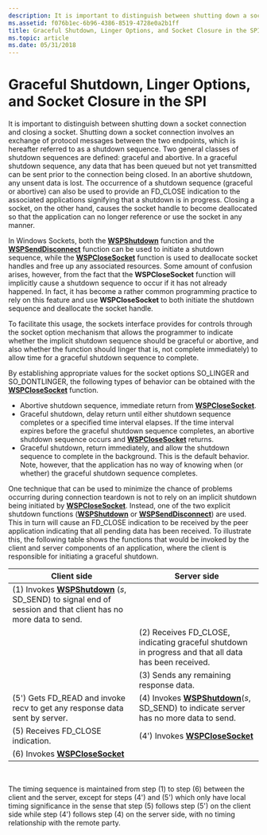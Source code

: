 ```yaml
---
description: It is important to distinguish between shutting down a socket connection and closing a socket.
ms.assetid: f076b1ec-6b96-4386-8519-4728e0a2b1ff
title: Graceful Shutdown, Linger Options, and Socket Closure in the SPI
ms.topic: article
ms.date: 05/31/2018
---
```


# Graceful Shutdown, Linger Options, and Socket Closure in the SPI

It is important to distinguish between shutting down a socket connection and closing a socket. Shutting down a socket connection involves an exchange of protocol messages between the two endpoints, which is hereafter referred to as a shutdown sequence. Two general classes of shutdown sequences are defined: graceful and abortive. In a graceful shutdown sequence, any data that has been queued but not yet transmitted can be sent prior to the connection being closed. In an abortive shutdown, any unsent data is lost. The occurrence of a shutdown sequence (graceful or abortive) can also be used to provide an FD\_CLOSE indication to the associated applications signifying that a shutdown is in progress. Closing a socket, on the other hand, causes the socket handle to become deallocated so that the application can no longer reference or use the socket in any manner.

In Windows Sockets, both the [**WSPShutdown**](/previous-versions/windows/desktop/legacy/ms742294(v=vs.85)) function and the [**WSPSendDisconnect**](/previous-versions/windows/desktop/legacy/ms742290(v=vs.85)) function can be used to initiate a shutdown sequence, while the [**WSPCloseSocket**](/previous-versions/windows/hardware/network/ff566273(v=vs.85)) function is used to deallocate socket handles and free up any associated resources. Some amount of confusion arises, however, from the fact that the **WSPCloseSocket** function will implicitly cause a shutdown sequence to occur if it has not already happened. In fact, it has become a rather common programming practice to rely on this feature and use **WSPCloseSocket** to both initiate the shutdown sequence and deallocate the socket handle.

To facilitate this usage, the sockets interface provides for controls through the socket option mechanism that allows the programmer to indicate whether the implicit shutdown sequence should be graceful or abortive, and also whether the function should linger that is, not complete immediately) to allow time for a graceful shutdown sequence to complete.

By establishing appropriate values for the socket options SO\_LINGER and SO\_DONTLINGER, the following types of behavior can be obtained with the [**WSPCloseSocket**](/previous-versions/windows/hardware/network/ff566273(v=vs.85)) function.

-   Abortive shutdown sequence, immediate return from [**WSPCloseSocket**](/previous-versions/windows/hardware/network/ff566273(v=vs.85)).
-   Graceful shutdown, delay return until either shutdown sequence completes or a specified time interval elapses. If the time interval expires before the graceful shutdown sequence completes, an abortive shutdown sequence occurs and [**WSPCloseSocket**](/previous-versions/windows/hardware/network/ff566273(v=vs.85)) returns.
-   Graceful shutdown, return immediately, and allow the shutdown sequence to complete in the background. This is the default behavior. Note, however, that the application has no way of knowing when (or whether) the graceful shutdown sequence completes.

One technique that can be used to minimize the chance of problems occurring during connection teardown is not to rely on an implicit shutdown being initiated by [**WSPCloseSocket**](/previous-versions/windows/hardware/network/ff566273(v=vs.85)). Instead, one of the two explicit shutdown functions ([**WSPShutdown**](/previous-versions/windows/desktop/legacy/ms742294(v=vs.85)) or [**WSPSendDisconnect**](/previous-versions/windows/desktop/legacy/ms742290(v=vs.85))) are used. This in turn will cause an FD\_CLOSE indication to be received by the peer application indicating that all pending data has been received. To illustrate this, the following table shows the functions that would be invoked by the client and server components of an application, where the client is responsible for initiating a graceful shutdown.

| Client side                                                                                                                         | Server side                                                                                                  |
|-------------------------------------------------------------------------------------------------------------------------------------|--------------------------------------------------------------------------------------------------------------|
| (1) Invokes [**WSPShutdown**](/previous-versions/windows/desktop/legacy/ms742294(v=vs.85)) (*s*, SD\_SEND) to signal end of session and that client has no more data to send. |                                                                                                              |
|                                                                                                                                     | (2) Receives FD\_CLOSE, indicating graceful shutdown in progress and that all data has been received.        |
|                                                                                                                                     | (3) Sends any remaining response data.                                                                       |
| (5') Gets FD\_READ and invoke recv to get any response data sent by server.                                                         | (4) Invokes [**WSPShutdown**](/previous-versions/windows/desktop/legacy/ms742294(v=vs.85))(*s*, SD\_SEND) to indicate server has no more data to send. |
| (5) Receives FD\_CLOSE indication.                                                                                                  | (4') Invokes [**WSPCloseSocket**](/previous-versions/windows/hardware/network/ff566273(v=vs.85))                                                      |
| (6) Invokes [**WSPCloseSocket**](/previous-versions/windows/hardware/network/ff566273(v=vs.85))                                                                              |                                                                                                              |



 

The timing sequence is maintained from step (1) to step (6) between the client and the server, except for steps (4') and (5') which only have local timing significance in the sense that step (5) follows step (5') on the client side while step (4') follows step (4) on the server side, with no timing relationship with the remote party.

 

 
